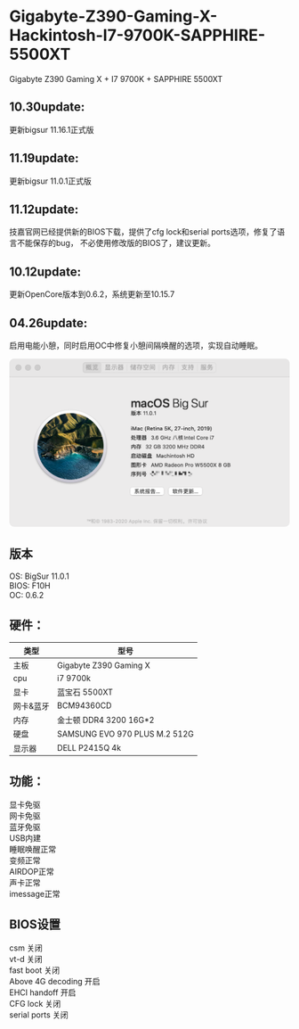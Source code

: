 # Gigabyte-Z390-Gaming-X-Hackintosh-I7-9700K-SAPPHIRE-5500XT
Gigabyte Z390 Gaming X + I7 9700K + SAPPHIRE 5500XT  

## 10.30update:    
更新bigsur 11.16.1正式版
## 11.19update:    
更新bigsur 11.0.1正式版
## 11.12update:  
技嘉官网已经提供新的BIOS下载，提供了cfg lock和serial ports选项，修复了语言不能保存的bug，
不必使用修改版的BIOS了，建议更新。

## 10.12update:  
更新OpenCore版本到0.6.2，系统更新至10.15.7

## 04.26update:  
启用电能小憩，同时启用OC中修复小憩间隔唤醒的选项，实现自动睡眠。  



![avatar](https://raw.githubusercontent.com/raycool/Gigabyte-Z390-Gaming-X-Hackintosh-I7-9700K-SAPPHIRE-5500XT/master/bigsur.png)

## 版本
OS: BigSur 11.0.1  
BIOS: F10H    
OC: 0.6.2  


## 硬件：  

类型|型号
------------ | -------------
主板|Gigabyte Z390 Gaming X
cpu|i7 9700k
显卡|蓝宝石 5500XT
网卡&蓝牙|BCM94360CD
内存|金士顿  DDR4 3200 16G*2
硬盘|SAMSUNG EVO 970 PLUS M.2 512G
显示器|DELL P2415Q 4k

## 功能：  
显卡免驱  
网卡免驱  
蓝牙免驱  
USB内建  
睡眠唤醒正常  
变频正常  
AIRDOP正常   
声卡正常  
imessage正常  

## BIOS设置
csm  关闭  
vt-d 关闭  
fast boot 关闭  
Above 4G decoding 开启  
EHCI handoff 开启  
CFG lock     关闭  
serial ports 关闭



